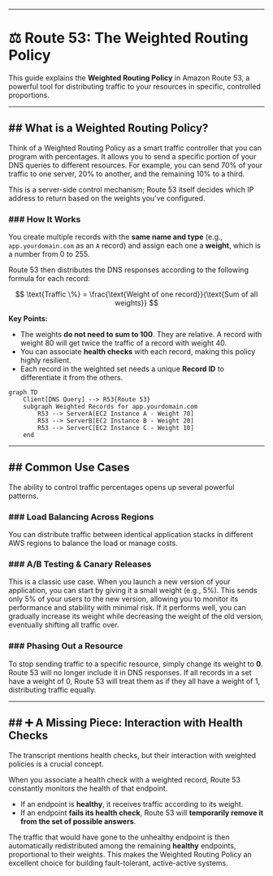 ***

# ⚖️ Route 53: The Weighted Routing Policy

This guide explains the **Weighted Routing Policy** in Amazon Route 53, a powerful tool for distributing traffic to your resources in specific, controlled proportions.

---

## ## What is a Weighted Routing Policy?

Think of a Weighted Routing Policy as a smart traffic controller that you can program with percentages. It allows you to send a specific portion of your DNS queries to different resources. For example, you can send 70% of your traffic to one server, 20% to another, and the remaining 10% to a third.

This is a server-side control mechanism; Route 53 itself decides which IP address to return based on the weights you've configured.

### ### How It Works

You create multiple records with the **same name and type** (e.g., `app.yourdomain.com` as an `A` record) and assign each one a **weight**, which is a number from 0 to 255.

Route 53 then distributes the DNS responses according to the following formula for each record:

$$
\text{Traffic \%} = \frac{\text{Weight of one record}}{\text{Sum of all weights}}
$$

**Key Points:**
* The weights **do not need to sum to 100**. They are relative. A record with weight 80 will get twice the traffic of a record with weight 40.
* You can associate **health checks** with each record, making this policy highly resilient.
* Each record in the weighted set needs a unique **Record ID** to differentiate it from the others.

```mermaid
graph TD
    Client[DNS Query] --> R53{Route 53}
    subgraph Weighted Records for app.yourdomain.com
        R53 --> ServerA[EC2 Instance A - Weight 70]
        R53 --> ServerB[EC2 Instance B - Weight 20]
        R53 --> ServerC[EC2 Instance C - Weight 10]
    end

```

---

## ## Common Use Cases

The ability to control traffic percentages opens up several powerful patterns.

### ### Load Balancing Across Regions
You can distribute traffic between identical application stacks in different AWS regions to balance the load or manage costs.

### ### A/B Testing & Canary Releases
This is a classic use case. When you launch a new version of your application, you can start by giving it a small weight (e.g., 5%). This sends only 5% of your users to the new version, allowing you to monitor its performance and stability with minimal risk. If it performs well, you can gradually increase its weight while decreasing the weight of the old version, eventually shifting all traffic over.

### ### Phasing Out a Resource
To stop sending traffic to a specific resource, simply change its weight to **0**. Route 53 will no longer include it in DNS responses. If all records in a set have a weight of 0, Route 53 will treat them as if they all have a weight of 1, distributing traffic equally.

---

## ## ➕ A Missing Piece: Interaction with Health Checks

The transcript mentions health checks, but their interaction with weighted policies is a crucial concept.

When you associate a health check with a weighted record, Route 53 constantly monitors the health of that endpoint.

* If an endpoint is **healthy**, it receives traffic according to its weight.
* If an endpoint **fails its health check**, Route 53 will **temporarily remove it from the set of possible answers**.

The traffic that would have gone to the unhealthy endpoint is then automatically redistributed among the remaining **healthy** endpoints, proportional to their weights. This makes the Weighted Routing Policy an excellent choice for building fault-tolerant, active-active systems.